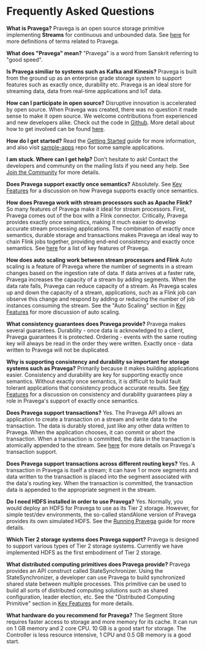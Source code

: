 <!--
Copyright (c) Dell Inc., or its subsidiaries. All Rights Reserved.

Licensed under the Apache License, Version 2.0 (the "License");
you may not use this file except in compliance with the License.
You may obtain a copy of the License at

    http://www.apache.org/licenses/LICENSE-2.0
-->
# Frequently Asked Questions

**What is Pravega?**
Pravega is an open source storage primitive implementing **Streams** for continuous and unbounded data. See [here](terminology.md) for more definitions of terms related to Pravega.

**What does "Pravega" mean?**
"Pravega" is a word from Sanskrit referring to "good speed".

**Is Pravega similiar to systems such as Kafka and Kinesis?**
Pravega is built from the ground up as an enterprise grade storage system to support features such as exactly once, durability etc. Pravega is an ideal store for streaming data, data from real-time applications and IoT data.

**How can I participate in open source?**
Disruptive innovation is accelerated by open source. When Pravega was created, there was no question it made sense to make it open source.
We welcome contributions from experienced and new developers alike. Check out the code in [Github](https://github.com/pravega/pravega). More detail about how to get involved can be found [here](contributing.md).

**How do I get started?**
Read the [Getting Started](getting-started/getting-started.md) guide for more information, and also visit [sample-apps](https://github.com/pravega/pravega-samples) repo for some sample applications.   

**I am stuck. Where can I get help?**
Don’t hesitate to ask! Contact the developers and community on the mailing lists
if you need any help. See [Join the Community](join-community.md) for more details.

**Does Pravega support exactly once semantics?**
Absolutely. See [Key Features](key-features.md) for a discussion on how Pravega supports exactly once semantics.

**How does Pravega work with stream processors such as Apache Flink?**
So many features of Pravega make it ideal for stream processors. First, Pravega comes out of the box with a Flink connector. Critically, Pravega provides exactly once semantics, making it much easier to develop accurate stream processing applications. The combination of exactly once semantics, durable storage and transactions makes Pravega an ideal way to chain Flink jobs together, providing end-end consistency and exactly once semantics. See [here](key-features.md) for a list of key features of Pravega.

**How does auto scaling work between stream processors and Flink**
Auto scaling is a feature of Pravega where the number of segments in a stream changes based on the ingestion rate of data. If data arrives at a faster rate, Pravega increases the capacity of a stream by adding segments. When the data rate falls, Pravega can reduce capacity of a stream. As Pravega scales up and down the capacity of a stream, applications, such as a Flink job can observe this change and respond by adding or reducing the number of job instances consuming the stream. See the "Auto Scaling" section in [Key Features](key-features.md) for more discussion of auto scaling.

**What consistency guarantees does Pravega provide?**
Pravega makes several guarantees. Durability - once data is acknowledged to a client, Pravega guarantees it is protected. Ordering - events with the same routing key will always be read in the order they were written. Exactly once - data written to Pravega will not be duplicated.

**Why is supporting consistency and durability so important for storage systems such as Pravega?**
Primarily because it makes building applications easier. Consistency and durability are key for supporting exactly once semantics. Without exactly once semantics, it is difficult to build fault tolerant applications that consistency produce accurate results. See [Key Features](key-features.md) for a discussion on consistency and durability guarantees play a role in Pravega's support of exactly once semantics.

**Does Pravega support transactions?**
Yes. The Pravega API allows an application to create a transaction on a stream and write data to the transaction. The data is durably stored, just like any other data written to Pravega. When the application chooses, it can commit or abort the transaction. When a transaction is committed, the data in the transaction is atomically appended to the stream. See [here](transactions.md) for more details on Pravega's transaction support.

**Does Pravega support transactions across different routing keys?**
Yes. A transaction in Pravega is itself a stream; it can have 1 or more segments and data written to the transaction is placed into the segment associated with the data's routing key. When the transaction is committed, the transaction data is appended to the appropriate segment in the stream.

**Do I need HDFS installed in order to use Pravega?**
Yes. Normally, you would deploy an HDFS for Pravega to use as its Tier 2 storage. However, for simple test/dev environments, the so-called standAlone version of Pravega provides its own simulated HDFS. See the [Running Pravega](deployment/deployment.md) guide for more details.

**Which Tier 2 storage systems does Pravega support?**
Pravega is designed to support various types of Tier 2 storage systems. Currently we have implemented HDFS as the first embodiment of Tier 2 storage.

**What distributed computing primitives does Pravega provide?**
Pravega provides an API construct called StateSynchronizer. Using the StateSynchronizer, a developer can use Pravega to build synchronized shared state between multiple processes. This primitive can be used to build all sorts of distributed computing solutions such as shared configuration, leader election, etc. See the "Distributed Computing Primitive" section in [Key Features](key-features.md) for more details.

**What hardware do you recommend for Pravega?**
The Segment Store requires faster access to storage and more memory for its cache. It can run on 1 GB memory and 2 core CPU. 10 GB is a good start for storage. The Controller is less resource intensive, 1 CPU and 0.5 GB memory is a good start.